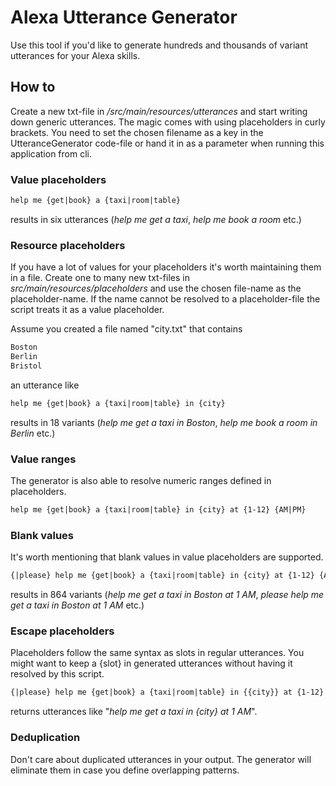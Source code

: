 # Alexa Utterance Generator
Use this tool if you'd like to generate hundreds and thousands of variant utterances
for your Alexa skills.

## How to

Create a new txt-file in _/src/main/resources/utterances_ and start writing down generic utterances.
The magic comes with using placeholders in curly brackets. You need to set the chosen filename as a key
in the UtteranceGenerator code-file or hand it in as a parameter when running this application from cli.

### Value placeholders
```xml
help me {get|book} a {taxi|room|table}
```

results in six utterances (_help me get a taxi_, _help me book a room_ etc.)

### Resource placeholders

If you have a lot of values for your placeholders it's worth maintaining them in
a file. Create one to many new txt-files in _src/main/resources/placeholders_ and use
the chosen file-name as the placeholder-name. If the name cannot be resolved to
a placeholder-file the script treats it as a value placeholder.

Assume you created a file named "city.txt" that contains
```xml
Boston
Berlin
Bristol
```

an utterance like 

```xml
help me {get|book} a {taxi|room|table} in {city}
```

results in 18 variants (_help me get a taxi in Boston_, _help me book a room in Berlin_ etc.)

### Value ranges

The generator is also able to resolve numeric ranges defined in placeholders.

```xml
help me {get|book} a {taxi|room|table} in {city} at {1-12} {AM|PM}
``` 

### Blank values

It's worth mentioning that blank values in value placeholders are supported.

```xml
{|please} help me {get|book} a {taxi|room|table} in {city} at {1-12} {AM|PM}
``` 

results in 864 variants (_help me get a taxi in Boston at 1 AM_, _please help me get a taxi in Boston at 1 AM_ etc.)

### Escape placeholders

Placeholders follow the same syntax as slots in regular utterances. You might want to keep a {slot} in 
generated utterances without having it resolved by this script. 

```xml
{|please} help me {get|book} a {taxi|room|table} in {{city}} at {1-12} {AM|PM}
``` 

returns utterances like "_help me get a taxi in {city} at 1 AM_".

### Deduplication

Don't care about duplicated utterances in your output. The generator will eliminate them in case
you define overlapping patterns.
